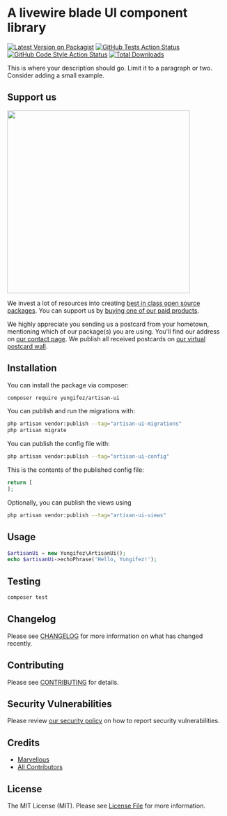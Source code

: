 # A livewire blade UI component library

[![Latest Version on Packagist](https://img.shields.io/packagist/v/yungifez/artisan-ui.svg?style=flat-square)](https://packagist.org/packages/yungifez/artisan-ui)
[![GitHub Tests Action Status](https://img.shields.io/github/actions/workflow/status/yungifez/artisan-ui/run-tests.yml?branch=main&label=tests&style=flat-square)](https://github.com/yungifez/artisan-ui/actions?query=workflow%3Arun-tests+branch%3Amain)
[![GitHub Code Style Action Status](https://img.shields.io/github/actions/workflow/status/yungifez/artisan-ui/fix-php-code-style-issues.yml?branch=main&label=code%20style&style=flat-square)](https://github.com/yungifez/artisan-ui/actions?query=workflow%3A"Fix+PHP+code+style+issues"+branch%3Amain)
[![Total Downloads](https://img.shields.io/packagist/dt/yungifez/artisan-ui.svg?style=flat-square)](https://packagist.org/packages/yungifez/artisan-ui)

This is where your description should go. Limit it to a paragraph or two. Consider adding a small example.

## Support us

[<img src="https://github-ads.s3.eu-central-1.amazonaws.com/artisan-ui.jpg?t=1" width="419px" />](https://spatie.be/github-ad-click/artisan-ui)

We invest a lot of resources into creating [best in class open source packages](https://spatie.be/open-source). You can support us by [buying one of our paid products](https://spatie.be/open-source/support-us).

We highly appreciate you sending us a postcard from your hometown, mentioning which of our package(s) you are using. You'll find our address on [our contact page](https://spatie.be/about-us). We publish all received postcards on [our virtual postcard wall](https://spatie.be/open-source/postcards).

## Installation

You can install the package via composer:

```bash
composer require yungifez/artisan-ui
```

You can publish and run the migrations with:

```bash
php artisan vendor:publish --tag="artisan-ui-migrations"
php artisan migrate
```

You can publish the config file with:

```bash
php artisan vendor:publish --tag="artisan-ui-config"
```

This is the contents of the published config file:

```php
return [
];
```

Optionally, you can publish the views using

```bash
php artisan vendor:publish --tag="artisan-ui-views"
```

## Usage

```php
$artisanUi = new Yungifez\ArtisanUi();
echo $artisanUi->echoPhrase('Hello, Yungifez!');
```

## Testing

```bash
composer test
```

## Changelog

Please see [CHANGELOG](CHANGELOG.md) for more information on what has changed recently.

## Contributing

Please see [CONTRIBUTING](CONTRIBUTING.md) for details.

## Security Vulnerabilities

Please review [our security policy](../../security/policy) on how to report security vulnerabilities.

## Credits

- [Marvellous](https://github.com/yungifez)
- [All Contributors](../../contributors)

## License

The MIT License (MIT). Please see [License File](LICENSE.md) for more information.
